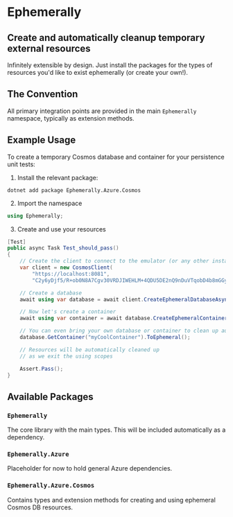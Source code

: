 # Ephemerally

## Create and automatically cleanup temporary external resources

Infinitely extensible by design. Just install the packages for the types of resources you'd like to exist ephemerally (or create your own!).

## The Convention
All primary integration points are provided in the main `Ephemerally` namespace, typically as extension methods.

## Example Usage
To create a temporary Cosmos database and container for your persistence unit tests:
1. Install the relevant package:  
```
dotnet add package Ephemerally.Azure.Cosmos
```
2. Import the namespace
```csharp
using Ephemerally;
```
3. Create and use your resources
```csharp
[Test]
public async Task Test_should_pass()
{
    // Create the client to connect to the emulator (or any other instance)
    var client = new CosmosClient(
        "https://localhost:8081",
        "C2y6yDjf5/R+ob0N8A7Cgv30VRDJIWEHLM+4QDU5DE2nQ9nDuVTqobD4b8mGGyPMbIZnqyMsEcaGQy67XIw/Jw==");

    // Create a database
    await using var database = await client.CreateEphemeralDatabaseAsync();

    // Now let's create a container
    await using var container = await database.CreateEphemeralContainerAccessor();

    // You can even bring your own database or container to clean up automatically
    database.GetContainer("myCoolContainer").ToEphemeral();

    // Resources will be automatically cleaned up
    // as we exit the using scopes

    Assert.Pass();
}
```

## Available Packages

### `Ephemerally`
The core library with the main types. This will be included automatically as a dependency.

### `Ephemerally.Azure`
Placeholder for now to hold general Azure dependencies.

### `Ephemerally.Azure.Cosmos`
Contains types and extension methods for creating and using ephemeral Cosmos DB resources.